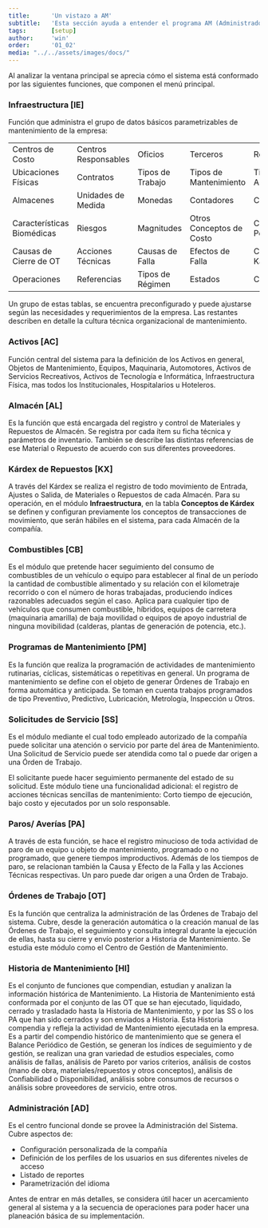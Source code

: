 ```yaml
---
title:      'Un vistazo a AM'
subtitle:   'Esta sección ayuda a entender el programa AM (Administrador de Mantenimiento) y a implementarlo para lograr la satisfacción de las necesidades de administración del mantenimiento de los activos en su empresa.'
tags:       [setup]
author:     'win'
order:      '01_02'
media: "../../assets/images/docs/"
---
```


Al analizar la ventana principal se aprecia cómo el sistema está conformado por las siguientes funciones, que componen el menú principal.

### **Infraestructura [IE]**

Función que administra el grupo de datos básicos parametrizables de mantenimiento de la empresa:

|                              |                      |                   |                          |                        |
| ---------------------------- | -------------------- | ----------------- | ------------------------ | ---------------------- |
| Centros de Costo             | Centros Responsables | Oficios           | Terceros                 | Responsables           |
| Ubicaciones Físicas          | Contratos            | Tipos de Trabajo  | Tipos de Mantenimiento   | Tipos de Actividad     |
| Almacenes                    | Unidades de Medida   | Monedas           | Contadores               | Características        |
| Características Biomédicas   | Riesgos              | Magnitudes        | Otros Conceptos de Costo | Causas de OT Pendiente |
| Causas de Cierre de OT       | Acciones Técnicas    | Causas de Falla   | Efectos de Falla         | Conceptos de Kárdex    |
| Operaciones                  | Referencias          | Tipos de Régimen  | Estados                  | Combustible            |

Un grupo de estas tablas, se encuentra preconfigurado y puede ajustarse según las necesidades y requerimientos de la empresa. Las restantes describen en detalle la cultura técnica organizacional de mantenimiento.

### **Activos [AC]**

Función central del sistema para la definición de los Activos en general, Objetos de Mantenimiento, Equipos, Maquinaria, Automotores, Activos de Servicios Recreativos, Activos de Tecnología e Informática, Infraestructura Física, mas todos los Institucionales, Hospitalarios u Hoteleros.

### **Almacén [AL]**

Es la función que está encargada del registro y control de Materiales y Repuestos de Almacén. Se registra por cada ítem su ficha técnica y parámetros de inventario. También se describe las distintas referencias de ese Material o Repuesto de acuerdo con sus diferentes proveedores.

### **Kárdex de Repuestos [KX]**

A través del Kárdex se realiza el registro de todo movimiento de Entrada, Ajustes o Salida, de Materiales o Repuestos de cada Almacén. Para su operación, en el módulo **Infraestructura**, en la tabla **Conceptos de Kárdex** se definen y configuran previamente los conceptos de transacciones de movimiento, que serán hábiles en el sistema, para cada Almacén de la compañía.

### **Combustibles [CB]**

Es el módulo que pretende hacer seguimiento del consumo de combustibles de un vehículo o equipo para establecer al final de un período la cantidad de combustible alimentado y su relación con el kilometraje recorrido o con el número de horas trabajadas, produciendo índices razonables adecuados según el caso. Aplica para cualquier tipo de vehículos que consumen combustible, híbridos, equipos de carretera (maquinaria amarilla) de baja movilidad o equipos de apoyo industrial de ninguna movibilidad (calderas, plantas de generación de potencia, etc.).


### **Programas de Mantenimiento [PM]**

Es la función que realiza la programación de actividades de mantenimiento rutinarias, cíclicas, sistemáticas o repetitivas en general. Un programa de mantenimiento se define con el objeto de generar Órdenes de Trabajo en forma automática y anticipada. Se toman en cuenta trabajos programados de tipo Preventivo, Predictivo, Lubricación, Metrología, Inspección u Otros.

### **Solicitudes de Servicio [SS]**

Es el módulo mediante el cual todo empleado autorizado de la compañía puede solicitar una atención o servicio por parte del área de Mantenimiento. Una Solicitud de Servicio puede ser atendida como tal o puede dar origen a una Órden de Trabajo.

El solicitante puede hacer seguimiento permanente del estado de su solicitud. Este módulo tiene una funcionalidad adicional: el registro de acciones técnicas sencillas de mantenimiento: Corto tiempo de ejecución, bajo costo y ejecutados por un solo responsable.

### **Paros/ Averías [PA]**

A través de esta función, se hace el registro minucioso de toda actividad de paro de un equipo u objeto de mantenimiento, programado o no programado, que genere tiempos improductivos. Además de los tiempos de paro, se relacionan también la Causa y Efecto de la Falla y las Acciones Técnicas respectivas. Un paro puede dar origen a una Órden de Trabajo.

### **Órdenes de Trabajo [OT]**

Es la función que centraliza la administración de las Órdenes de Trabajo del sistema. Cubre, desde la generación automática o la creación manual de las Órdenes de Trabajo, el seguimiento y consulta integral durante la ejecución de ellas, hasta su cierre y envío posterior a Historia de Mantenimiento. Se estudia este módulo como el Centro de Gestión de Mantenimiento.

### **Historia de Mantenimiento [HI]**

Es el conjunto de funciones que compendian, estudian y analizan la información histórica de Mantenimiento. La Historia de Mantenimiento está conformada por el conjunto de las OT que se han ejecutado, liquidado, cerrado y trasladado hasta la Historia de Mantenimiento, y por las SS o los PA que han sido cerrados y son enviados a Historia. Esta Historia compendia y refleja la actividad de Mantenimiento ejecutada en la empresa. Es a partir del compendio histórico de mantenimiento que se genera el Balance Periódico de Gestión, se generan los índices de seguimiento y de gestión, se realizan una gran variedad de estudios especiales, como análisis de fallas, análisis de Pareto por varios criterios, análisis de costos (mano de obra, materiales/repuestos y otros conceptos), análisis de Confiabilidad o Disponibilidad, análisis sobre consumos de recursos o análisis sobre proveedores de servicio, entre otros.

### **Administración [AD]**

Es el centro funcional donde se provee la Administración del Sistema. Cubre aspectos de:

- Configuración personalizada de la compañía
- Definición de los perfiles de los usuarios en sus diferentes niveles de acceso
- Listado de reportes
- Parametrización del idioma

Antes de entrar en más detalles, se considera útil hacer un acercamiento general al sistema y a la secuencia de operaciones para poder hacer una planeación básica de su implementación.